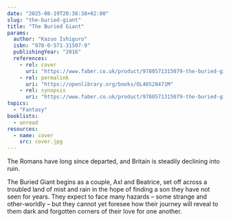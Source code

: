 ```yaml
---
date: "2025-08-19T20:38:38+02:00"
slug: "the-buried-giant"
title: "The Buried Giant"
params:
  author: "Kazuo Ishiguro"
  isbn: "978-0-571-31507-9"
  publishingYear: "2016"
  references:
    - rel: cover
      uri: "https://www.faber.co.uk/product/9780571315079-the-buried-giant/"
    - rel: permalink
      uri: "https://openlibrary.org/books/OL46528471M"
    - rel: synopsis
      uri: "https://www.faber.co.uk/product/9780571315079-the-buried-giant/"
topics:
  - "Fantasy"
booklists:
  - unread
resources:
  - name: cover
    src: cover.jpg
---
```


The Romans have long since departed, and Britain is steadily declining into 
ruin.

The Buried Giant begins as a couple, Axl and Beatrice, set off across a troubled 
land of mist and rain in the hope of finding a son they have not seen for years. 
They expect to face many hazards – some strange and other-worldly – but they 
cannot yet foresee how their journey will reveal to them dark and forgotten 
corners of their love for one another.
